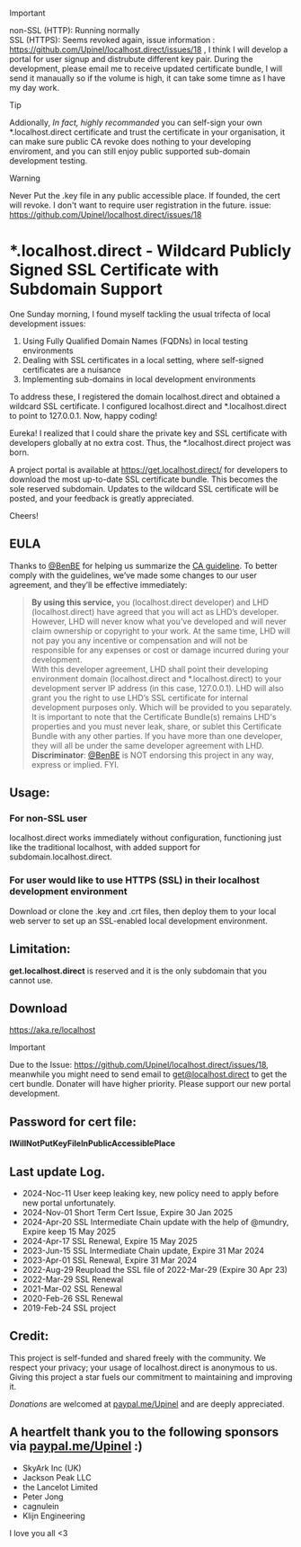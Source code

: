 > [!IMPORTANT]
> non-SSL (HTTP): Running normally  
> SSL (HTTPS): Seems revoked again, issue information : https://github.com/Upinel/localhost.direct/issues/18 , I think I will develop a portal for user signup and distrubute different key pair. During the development, please email me to receive updated certificate bundle, I will send it manaually so if the volume is high, it can take some timne as I have my day work.

> [!TIP]
> Addionally, *In fact, highly recommanded* you can self-sign your own *.localhost.direct certificate and trust the certificate in your organisation, it can make sure public CA revoke does nothing to your developing enviroment, and you can still enjoy public supported sub-domain development testing.

> [!WARNING]
> Never Put the .key file in any public accessible place. If founded, the cert will revoke. I don't want to require user registration in the future. issue: https://github.com/Upinel/localhost.direct/issues/18

# *.localhost.direct - Wildcard Publicly Signed SSL Certificate with Subdomain Support
One Sunday morning, I found myself tackling the usual trifecta of local development issues:

1. Using Fully Qualified Domain Names (FQDNs) in local testing environments
2. Dealing with SSL certificates in a local setting, where self-signed certificates are a nuisance
3. Implementing sub-domains in local development environments

To address these, I registered the domain localhost.direct and obtained a wildcard SSL certificate. I configured localhost.direct and *.localhost.direct to point to 127.0.0.1. Now, happy coding!

Eureka! I realized that I could share the private key and SSL certificate with developers globally at no extra cost. Thus, the *.localhost.direct project was born.

A project portal is available at https://get.localhost.direct/ for developers to download the most up-to-date SSL certificate bundle. This becomes the sole reserved subdomain. Updates to the wildcard SSL certificate will be posted, and your feedback is greatly appreciated.

Cheers!

## EULA
Thanks to [@BenBE](https://github.com/BenBE) for helping us summarize the [CA guideline](https://github.com/Upinel/localhost.direct/issues/19). To better comply with the guidelines, we’ve made some changes to our user agreement, and they’ll be effective immediately:
> **By using this service,** you (localhost.direct developer) and LHD (localhost.direct) have agreed that you will act as LHD’s developer. However, LHD will never know what you’ve developed and will never claim ownership or copyright to your work. At the same time, LHD will not pay you any incentive or compensation and will not be responsible for any expenses or cost or damage incurred during your development.  
> With this developer agreement, LHD shall point their developing environment domain (localhost.direct and *.localhost.direct) to your development server IP address (in this case, 127.0.0.1). LHD will also grant you the right to use LHD’s SSL certificate for internal development purposes only. Which will be provided to you separately.  
> It is important to note that the Certificate Bundle(s) remains LHD's properties and you must never leak, share, or sublet this Certificate Bundle with any other parties. If you have more than one developer, they will all be under the same developer agreement with LHD.  
**Discriminator**: [@BenBE](https://github.com/BenBE) is NOT endorsing this project in any way, express or implied. FYI.

## Usage:  
### For non-SSL user

localhost.direct works immediately without configuration, functioning just like the traditional localhost, with added support for subdomain.localhost.direct.


###  For user would like to use HTTPS (SSL) in their localhost development environment

Download or clone the .key and .crt files, then deploy them to your local web server to set up an SSL-enabled local development environment.

## Limitation:
**get.localhost.direct** is reserved and it is the only subdomain that you cannot use.

## Download
https://aka.re/localhost
> [!IMPORTANT]
> Due to the Issue: https://github.com/Upinel/localhost.direct/issues/18, meanwhile you might need to send email to get@localhost.direct to get the cert bundle. Donater will have higher priority. Please support our new portal development.

## Password for cert file:  
**IWillNotPutKeyFileInPublicAccessiblePlace**

## Last update Log. 
- 2024-Noc-11 User keep leaking key, new policy need to apply before new portal unfortunately.
- 2024-Nov-01 Short Term Cert Issue, Expire 30 Jan 2025
- 2024-Apr-20 SSL Intermediate Chain update with the help of @mundry, Expire keep 15 May 2025
- 2024-Apr-17 SSL Renewal, Expire 15 May 2025
- 2023-Jun-15 SSL Intermediate Chain update, Expire 31 Mar 2024
- 2023-Apr-01 SSL Renewal, Expire 31 Mar 2024
- 2022-Aug-29 Reupload the SSL file of 2022-Mar-29 (Expire 30 Apr 23)
- 2022-Mar-29 SSL Renewal  
- 2021-Mar-02 SSL Renewal  
- 2020-Feb-26 SSL Renewal  
- 2019-Feb-24 SSL project 

## Credit: 
This project is self-funded and shared freely with the community. We respect your privacy; your usage of localhost.direct is anonymous to us.  
Giving this project a star fuels our commitment to maintaining and improving it.

*Donations* are welcomed at [paypal.me/Upinel](https://paypal.me/Upinel) and are deeply appreciated. 

## A heartfelt thank you to the following sponsors via [paypal.me/Upinel](https://paypal.me/Upinel) :)
- SkyArk Inc (UK)
- Jackson Peak LLC
- the Lancelot Limited
- Peter Jong  
- cagnulein
- Klijn Engineering

I love you all <3
